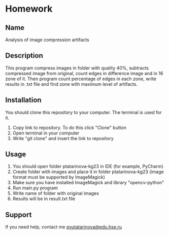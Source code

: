 # Homework

## Name
Analysis of image compression artifacts

## Description
This program compress images in folder with quality 40%, subtracts compressed image from original, count edges in difference image and in 16 zone of it. Then program count percentage of edges in each zone, write results in .txt file and find zone with maximum level of artifacts.

## Installation
You should clone this repository to your computer. The terminal is used for it.
1. Copy link to repository. To do this click "Clone" button
2. Open terminal in your computer
3. Write "git clone" and insert the link to repository

## Usage
1. You should open folder ptatarinova-kg23 in IDE (for example, PyCharm)
2. Create folder with images and place it in folder ptatarinova-kg23 (image format must be supported by ImageMagick)
3. Make sure you have installed ImageMagick and library "opencv-python"
4. Run main.py program
5. Write name of folder with original images
6. Results will be in result.txt file

## Support
If you need help, contact me pyutatarinova@edu.hse.ru 
